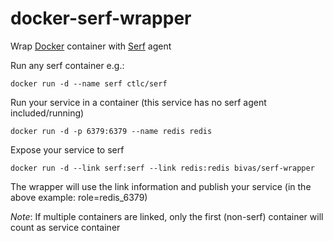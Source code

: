docker-serf-wrapper
===================

Wrap [Docker](http://www.docker.io) container with [Serf](http://serfdom.io) agent


Run any serf container e.g.:
```
docker run -d --name serf ctlc/serf
```
Run your service in a container (this service has no serf agent included/running)
```
docker run -d -p 6379:6379 --name redis redis
```
Expose your service to serf
```
docker run -d --link serf:serf --link redis:redis bivas/serf-wrapper
```

The wrapper will use the link information and publish your service (in the above example: role=redis_6379)

*Note*: If multiple containers are linked, only the first (non-serf) container will count as service container
